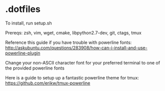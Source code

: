 # .dotfiles

To install, run setup.sh

Prereqs: zsh, vim, wget, cmake, libpython2.7-dev, git, ctags, tmux

Reference this guide if you have trouble with powerline fonts:
http://askubuntu.com/questions/283908/how-can-i-install-and-use-powerline-plugin

Change your non-ASCII character font for your preferred terminal to one of the provided powerline fonts

Here is a guide to setup up a fantastic powerline theme for tmux:
https://github.com/erikw/tmux-powerline
